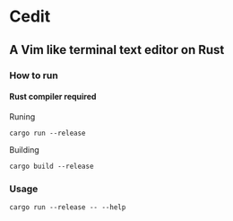 # Cedit
## A Vim like terminal text editor on Rust

### How to run
#### Rust compiler required

Runing
```
cargo run --release
```
Building
```
cargo build --release
```

### Usage
```
cargo run --release -- --help
```